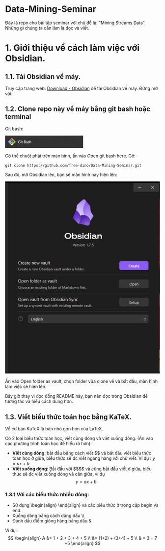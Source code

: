 # Data-Mining-Seminar

Đây là repo cho bài tập seminar với chủ đề là: "Mining Streams Data". Những gì chúng ta cần làm là đọc và viết.

# 1. Giới thiệu về cách làm việc với Obsidian.
## 1.1. Tải Obsidian về máy.
Truy cập trang web: [Download - Obsidian](https://obsidian.md/download) để tải Obsidian về máy. Đừng mở vội.
## 1.2. Clone repo này về máy bằng git bash hoặc terminal

Git bash: 

![Git bash](image/Pasted%20image%2020241108143813.png)

Có thể chuột phải trên màn hình, ấn vào Open git bash here. Gõ:
```
git clone https://github.com/free-dino/Data-Mining-Seminar.git
```

Sau đó, mở Obsidian lên, bạn sẽ màn hình này hiện lên:

![Obsidian](image/Pasted%20image%2020241108145346.png)

Ấn vào Open folder as vault, chọn folder vừa clone về và bắt đầu, màn hình làm việc sẽ hiện lên.

Bây giờ thay vì đọc đống README này, bạn nên đọc trong Obsidian để tương tác và hiểu cách dùng hơn.

## 1.3. Viết biểu thức toán học bằng KaTeX.

Về cơ bản KaTeX là bản nhỏ gọn hơn của LaTeX.

Có 2 loại biểu thức toán học, viết cùng dòng và viết xuống dòng. (Ấn vào các phương trình toán học để hiểu rõ hơn):

- **Viết cùng dòng**: bắt đầu bằng cách viết \$$ và bắt đầu viết biểu thức toán học ở giữa, biểu thức sẽ đc viết ngang hàng với chữ viết. Ví dụ : $y = ax+b$ 
- **Viết xuống dòng**: Bắt đầu với \$\$\$$ và cũng bắt đầu viết ở giữa, biểu thức sẽ đc viết xuống dòng và căn giữa, ví dụ $$y = ax + b$$
### 1.3.1 Với các biểu thức nhiều dòng:
- Sử dụng \begin{align} \end{align} và các biểu thức ở trong cặp begin và end. 
- Xuống dòng bằng cách dùng dấu \\\\ 
- Đánh dấu điểm gióng hàng bằng dấu &

Ví dụ:
$$
\begin{align}
A &= 1 + 2 + 3 + 4 + 5 \\
&= (1+2) + (3+4) + 5 \\
& = 3 + 7 +5
\end{align}
$$

